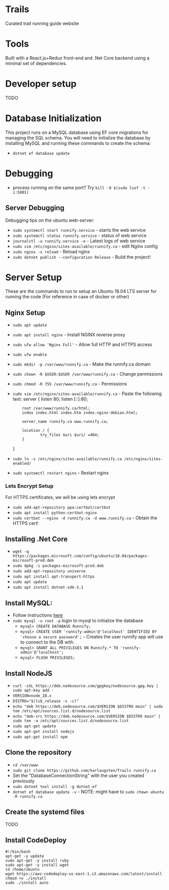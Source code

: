 # Trails
Curated trail running guide website

# Tools
Built with a React.js+Redux front-end and .Net Core backend using a minimal set of dependencies.

# Developer setup
TODO

# Database Initialization
This project runs on a MySQL database using EF core migrations for managing the SQL schema. You will need to initialize the database by installing MySQL and running these commands to create the schema:
* `dotnet ef database update`

# Debugging
* process running on the same port? Try `kill -9 $(sudo lsof -t -i:5001)`

## Server Debugging
Debugging tips on the ubuntu web-server:
* `sudo systemctl start runnify.service` - starts the web service
* `sudo systemctl status runnify.service` - status of web service
* `journalctl -u runnify.service -e` - Latest logs of web service
* `sudo vim /etc/nginx/sites-available/runnify.ca` - edit Nginx config
* `sudo nginx -s reload` - Reload nginx
* `sudo dotnet publish --configuration Release` - Build the project!
# Server Setup
These are the commands to run to setup an Ubuntu 18.04 LTS server for running the code (For reference in case of docker or other)
## Nginx Setup
* `sudo apt update`
* `sudo apt install nginx` - Install NGINX reverse proxy
* `sudo ufw allow 'Nginx Full'` - Allow full HTTP and HTTPS access
* `sudo ufw enable`
* `sudo mkdir -p /var/www/runnify.ca` - Make the runnify.ca domain
* `sudo chown -R $USER:$USER /var/www/runnify.ca` - Change permissions
* `sudo chmod -R 755 /var/www/runnify.ca` - Permissions
* `sudo vim /etc/nginx/sites-available/runnify.ca` - Paste the following text:
  server {
          listen 80;
          listen [::]:80;

          root /var/www/runnify.ca/html;
          index index.html index.htm index.nginx-debian.html;

          server_name runnify.ca www.runnify.ca;

          location / {
                  try_files $uri $uri/ =404;
          }
  }
* `sudo ln -s /etc/nginx/sites-available/runnify.ca /etc/nginx/sites-enabled/`
* `sudo systemctl restart nginx` - Restart nginx
### Lets Encrypt Setup
For HTTPS certificates, we will be using lets encrypt
* `sudo add-apt-repository ppa:certbot/certbot`
* `sudo apt install python-certbot-nginx`
* `sudo certbot --nginx -d runnify.ca -d www.runnify.ca` - Obtain the HTTPS cert!
## Installing .Net Core
* `wget -q https://packages.microsoft.com/config/ubuntu/18.04/packages-microsoft-prod.deb`
* `sudo dpkg -i packages-microsoft-prod.deb`
* `sudo add-apt-repository universe`
* `sudo apt install apt-transport-https`
* `sudo apt update`
* `sudo apt install dotnet-sdk-3.1`
## Install MySQL:
* Follow instructions [here](https://www.digitalocean.com/community/tutorials/how-to-install-the-latest-mysql-on-ubuntu-18-04)
* `sudo mysql -u root -p` login to mysql to initialize the database
  * `mysql> CREATE DATABASE Runnify;`
  * `mysql> CREATE USER 'runnify-admin'@'localhost' IDENTIFIED BY 'choose a secure password';` - Creates the user runnify app will use to connect to the DB with.
  * `mysql> GRANT ALL PRIVILEGES ON Runnify.* TO 'runnify-admin'@'localhost';`
  * `mysql> FLUSH PRIVILEGES;`
## Install NodeJS
* `curl -sSL https://deb.nodesource.com/gpgkey/nodesource.gpg.key | sudo apt-key add -`
* `VERSION=node_10.x`
* `DISTRO="$(lsb_release -s -c)"`
* `echo "deb https://deb.nodesource.com/$VERSION $DISTRO main" | sudo tee /etc/apt/sources.list.d/nodesource.list`
* `echo "deb-src https://deb.nodesource.com/$VERSION $DISTRO main" | sudo tee -a /etc/apt/sources.list.d/nodesource.list`
* `sudo apt-get update`
* `sudo apt-get install nodejs`
* `sudo apt-get install npm`
## Clone the repository
* `cd /var/www`
* `sudo git clone https://github.com/karlaugsten/Trails runnify.ca`
* Set the "DatabaseConnectionString" with the user you created previously
* `sudo dotnet tool install -g dotnet-ef`
* `dotnet ef database update -v` - NOTE: might have to `sudo chown ubuntu -R runnify.ca`
## Create the systemd files
TODO
## Install CodeDeploy
    #!/bin/bash
    apt-get -y update
    sudo apt-get -y install ruby
    sudo apt-get -y install wget
    cd /home/ubuntu
    wget https://aws-codedeploy-us-east-1.s3.amazonaws.com/latest/install
    chmod +x ./install
    sudo ./install auto
